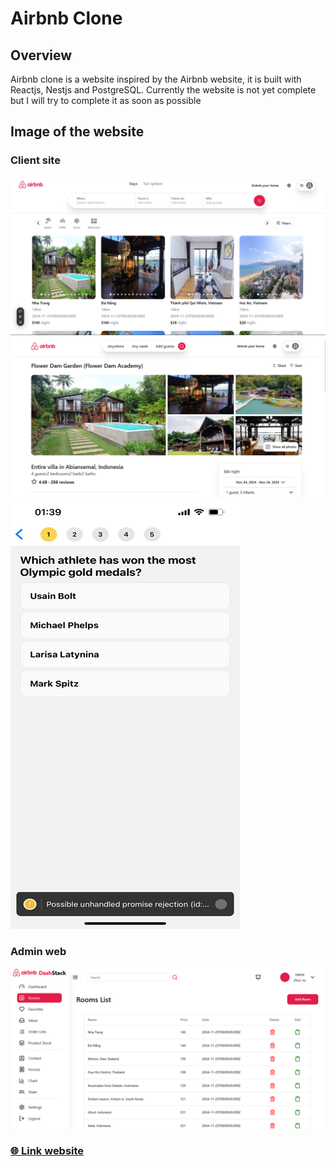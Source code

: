 # Airbnb Clone

## Overview
Airbnb clone is a website inspired by the Airbnb website, it is built with Reactjs, Nestjs and PostgreSQL. Currently the website is not yet complete but I will try to complete it as soon as possible

## Image of the website
### Client site
![Airbnb Clone](https://github.com/vanmanh23/airbnbapp/blob/main/apps/web/public/homepage.png?raw=true)
![Airbnb Clone](https://github.com/vanmanh23/airbnbapp/blob/main/apps/web/public/roompage.png?raw=true)
![Airbnb Clone](https://github.com/vanmanh23/quiz-app/blob/main/pictures/imagesOfApp/img3.png)

### Admin web
![Airbnb Clone Admin](https://github.com/vanmanh23/airbnbapp/blob/main/apps/web/public/adminsite.png?raw=true)

### [🌐 Link website](https://airbnbapp-web.vercel.app/)
